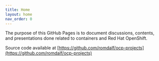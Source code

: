 ```yaml
---
title: Home
layout: home
nav_order: 0
---
```


The purpose of this GitHub Pages is to document discussions, contents, and presentations done related to containers and Red Hat OpenShift. 

Source code available at [https://github.com/romdalf/ocp-projects](https://github.com/romdalf/ocp-projects)


